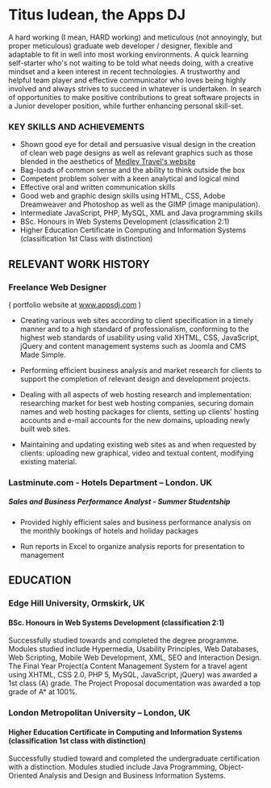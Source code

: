 # Titus Iudean, the Apps DJ

A hard working (I mean, HARD working) and meticulous (not annoyingly, but proper meticulous) graduate web developer / designer, flexible and adaptable to fit in well into most working environments. A quick learning self-starter who's not waiting to be told what needs doing, with a creative mindset and a keen interest in recent technologies. A trustworthy and helpful team player and effective communicator who loves being highly involved and always strives to succeed in whatever is undertaken. In search of opportunities to make positive contributions to great software projects in a Junior developer position, while further enhancing personal skill-set.

### KEY SKILLS AND ACHIEVEMENTS

- Shown good eye for detail and persuasive visual design in the creation of clean web page designs as well as relevant graphics such as those blended in the aesthetics of <a href="http://www.mt.appsdj.com"> Medley Travel's website </a>
- Bag-loads of common sense and the ability to think outside the box
- Competent problem solver with a keen analytical and logical mind
- Effective oral and written communication skills
- Good web and graphic design skills using HTML, CSS, Adobe Dreamweaver and
Photoshop as well as the GIMP (image manipulation).
- Intermediate JavaScript, PHP, MySQL, XML and Java programming skills
- BSc. Honours in Web Systems Development
 (classification 2:1)
- Higher Education Certificate in Computing and Information Systems
(classification 1st Class with distinction)

## RELEVANT WORK HISTORY
### Freelance Web Designer
( portfolio website at www.appsdj.com )

- Creating various web sites according to client specification in a timely manner and to a high standard of professionalism, conforming to the highest web standards of usability using valid XHTML, CSS, JavaScript, jQuery and content management systems such as Joomla and CMS Made Simple.

- Performing efficient business analysis and market research for clients to support the completion of relevant design and development projects.

- Dealing with all aspects of web hosting research and implementation: researching market for best web hosting companies, securing domain names and web hosting packages for clients, setting up clients' hosting accounts and e-mail accounts for the new domains, uploading newly built web sites.

- Maintaining and updating existing web sites as and when requested by clients: uploading new graphical, video and textual content, modifying existing material.

### Lastminute.com  - Hotels Department – London. UK
##### Sales and Business Performance Analyst - Summer Studentship

- Provided highly efficient sales and business performance analysis on the monthly bookings of hotels and holiday packages

- Run reports in Excel to organize analysis reports for presentation to management

## EDUCATION

### Edge Hill University, Ormskirk, UK
#### BSc. Honours in Web Systems Development (classification 2:1)

Successfully studied towards and completed the degree programme.  Modules studied include Hypermedia, Usability Principles, Web Databases, Web Scripting, Mobile Web Development, XML, SEO and Interaction Design. The Final Year Project(a Content Management System for a travel agent using XHTML, CSS 2.0, PHP 5, MySQL, JavaScript, jQuery) was awarded a 1st class (A) grade. The Project Proposal documentation was awarded a top grade of A* at 100%.

### London Metropolitan University – London, UK
#### Higher Education Certificate in Computing and Information Systems (classification 1st class with distinction)

Successfully studied toward and completed the undergraduate certification with a distinction. Modules studied include Java Programming, Object-Oriented Analysis and Design and Business Information Systems.


<!-- #### Makers Academy (start_date to end_date)

- Curiosity and hungry passion for code
- Independent learner and problem-solver
- OOP, TDD, SOLID, MVC, DDD
- Software Craftsmanship
- Ruby, Rails, Javascript, Node.js, Angular.js
- Rspec, Jasmine, Mocha

#### Your University / College (start_date to end_date)

- Subject, any specialisms
- Grade
- Other cool stuff

#### Any other qualifications

## Experience

**Company Name** (start_date to end_date)    
*Your job title*  
**Company Name** (start_date to end_date)   
*Your job title*   -->
